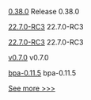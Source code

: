 
[0.38.0](https://github.com/hyperledger/aries-vcx/releases/tag/0.38.0) Release 0.38.0

[22.7.0-RC3](https://github.com/hyperledger/besu/releases/tag/22.7.0-RC3) 22.7.0-RC3

[22.7.0-RC3](https://github.com/hyperledger/besu-docs/releases/tag/22.7.0-RC3) 22.7.0-RC3

[v0.7.0](https://github.com/hyperledger-labs/fabric-builder-k8s/releases/tag/v0.7.0) v0.7.0

[bpa-0.11.5](https://github.com/hyperledger-labs/business-partner-agent-chart/releases/tag/bpa-0.11.5) bpa-0.11.5


[See more >>>](https://start-here.hyperledger.org/releases)
